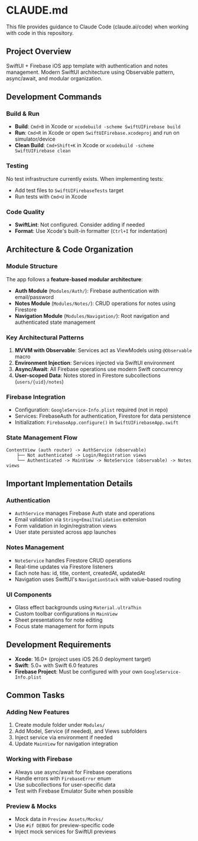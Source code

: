 # CLAUDE.md

This file provides guidance to Claude Code (claude.ai/code) when working with code in this repository.

## Project Overview
SwiftUI + Firebase iOS app template with authentication and notes management. Modern SwiftUI architecture using Observable pattern, async/await, and modular organization.

## Development Commands

### Build & Run
- **Build**: `Cmd+B` in Xcode or `xcodebuild -scheme SwiftUIFirebase build`
- **Run**: `Cmd+R` in Xcode or open `SwiftUIFirebase.xcodeproj` and run on simulator/device
- **Clean Build**: `Cmd+Shift+K` in Xcode or `xcodebuild -scheme SwiftUIFirebase clean`

### Testing
No test infrastructure currently exists. When implementing tests:
- Add test files to `SwiftUIFirebaseTests` target
- Run tests with `Cmd+U` in Xcode

### Code Quality
- **SwiftLint**: Not configured. Consider adding if needed
- **Format**: Use Xcode's built-in formatter (`Ctrl+I` for indentation)

## Architecture & Code Organization

### Module Structure
The app follows a **feature-based modular architecture**:
- **Auth Module** (`Modules/Auth/`): Firebase authentication with email/password
- **Notes Module** (`Modules/Notes/`): CRUD operations for notes using Firestore
- **Navigation Module** (`Modules/Navigation/`): Root navigation and authenticated state management

### Key Architectural Patterns
1. **MVVM with Observable**: Services act as ViewModels using `@Observable` macro
2. **Environment Injection**: Services injected via SwiftUI environment
3. **Async/Await**: All Firebase operations use modern Swift concurrency
4. **User-scoped Data**: Notes stored in Firestore subcollections (`users/{uid}/notes`)

### Firebase Integration
- Configuration: `GoogleService-Info.plist` required (not in repo)
- Services: FirebaseAuth for authentication, Firestore for data persistence
- Initialization: `FirebaseApp.configure()` in `SwiftUIFirebaseApp.swift`

### State Management Flow
```
ContentView (auth router) -> AuthService (observable)
    ├── Not authenticated -> Login/Registration views
    └── Authenticated -> MainView -> NoteService (observable) -> Notes views
```

## Important Implementation Details

### Authentication
- `AuthService` manages Firebase Auth state and operations
- Email validation via `String+EmailValidation` extension
- Form validation in login/registration views
- User state persisted across app launches

### Notes Management
- `NoteService` handles Firestore CRUD operations
- Real-time updates via Firestore listeners
- Each note has: id, title, content, createdAt, updatedAt
- Navigation uses SwiftUI's `NavigationStack` with value-based routing

### UI Components
- Glass effect backgrounds using `Material.ultraThin`
- Custom toolbar configurations in `MainView`
- Sheet presentations for note editing
- Focus state management for form inputs

## Development Requirements
- **Xcode**: 16.0+ (project uses iOS 26.0 deployment target)
- **Swift**: 5.0+ with Swift 6.0 features
- **Firebase Project**: Must be configured with your own `GoogleService-Info.plist`

## Common Tasks

### Adding New Features
1. Create module folder under `Modules/`
2. Add Model, Service (if needed), and Views subfolders
3. Inject service via environment if needed
4. Update `MainView` for navigation integration

### Working with Firebase
- Always use async/await for Firebase operations
- Handle errors with `FirebaseError` enum
- Use subcollections for user-specific data
- Test with Firebase Emulator Suite when possible

### Preview & Mocks
- Mock data in `Preview Assets/Mocks/`
- Use `#if DEBUG` for preview-specific code
- Inject mock services for SwiftUI previews